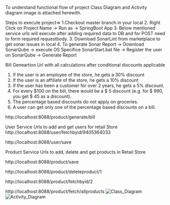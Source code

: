 To understand functional flow of project Class Diagram and Activity diagram image is attached herewith.

Steps to execute project=>
1.Checkout master branch in your local 
2. Right Click on Project Name -> Run as -> SpringBoot App
3. Below mentioned service urls will execute after adding required data to DB and for POST need to form required requestbody.
3. Download SonarLint from marketplace to get sonar issues in local
4. To generate Sonar Report -> Download SonarQube -> execute OS Specifice SonarStart.bat file -> Register the user on SonarQube -> Generate Report


Bill Geneartion Url with all calculations after conditional discounts applicable
1. If the user is an employee of the store, he gets a 30% discount
2. If the user is an affiliate of the store, he gets a 10% discount
3. If the user has been a customer for over 2 years, he gets a 5% discount.
4. For every $100 on the bill, there would be a $ 5 discount (e.g. for $ 990, you
get $ 45 as a discount).
5. The percentage based discounts do not apply on groceries.
6. A user can get only one of the percentage based discounts on a bill.

http://localhost:8088/product/generate/bill

User Service Urls to add and get users for retail Store
http://localhost:8088/user/fetchbyid/9405364033

http://localhost:8088/user/save

Product Service Urls to add, delete and get products in Retail Store

http://localhost:8088/product/save

http://localhost:8088/product/deleteproduct/1


http://localhost:8088/product/fetchbyid/2

http://localhost:8088/product/fetch/allproducts
![Class_Diagram](https://github.com/Swabhi312/RetailStoreProject/assets/155736338/92ab9cc2-36d9-4ff3-984c-31cc44ce80e6)
![Activity_Diagram](https://github.com/Swabhi312/RetailStoreProject/assets/155736338/e6a68875-1054-4376-8952-bbc971f1bb50)

